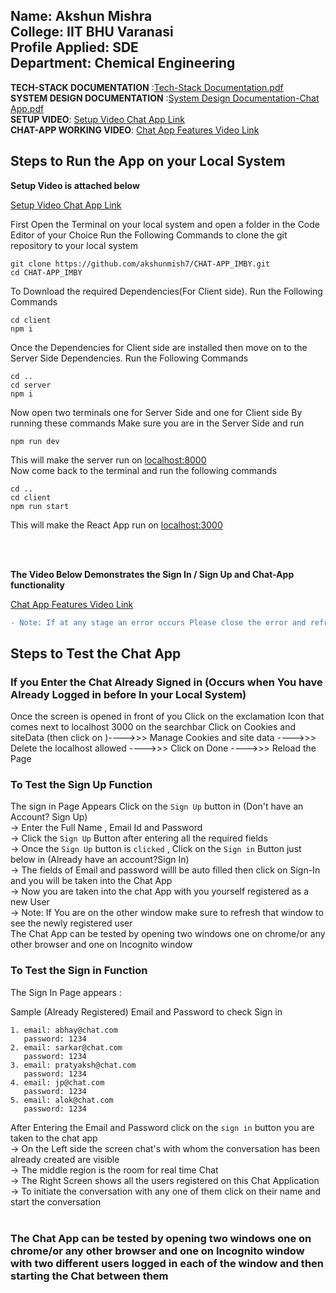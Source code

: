 ## Name: Akshun Mishra<br> College: IIT BHU Varanasi <br> Profile Applied: SDE <br> Department: Chemical Engineering
**TECH-STACK DOCUMENTATION** :[Tech-Stack Documentation.pdf](https://github.com/akshunmish7/CHAT-APP_IMBY/files/13060278/Tech-Stack.Chat-App.pdf) <br>
**SYSTEM DESIGN DOCUMENTATION** :[System Design Documentation-Chat App.pdf](https://github.com/akshunmish7/CHAT-APP_IMBY/files/13060297/System.Design.Documentation-Chat.App.pdf)<br>
**SETUP VIDEO**: [Setup Video Chat App Link](https://drive.google.com/file/d/1e5YZn-vSaJktihn9NLU7tW9NscaTh4oT/view?usp=sharing)<br>
**CHAT-APP WORKING VIDEO**: [Chat App Features Video Link](https://drive.google.com/file/d/1J6w9sqFg3ErwWzAyEf9DbLLeHauYbvPj/view?usp=sharing)<br>

## Steps to Run the App on your Local System 

**Setup Video is attached below** <br>

[Setup Video Chat App Link](https://drive.google.com/file/d/1e5YZn-vSaJktihn9NLU7tW9NscaTh4oT/view?usp=sharing)


First Open the Terminal on your local system and open a folder in the Code Editor of your Choice 
Run the Following Commands to clone the git repository to your local system
```
git clone https://github.com/akshunmish7/CHAT-APP_IMBY.git
cd CHAT-APP_IMBY
```
To Download the required Dependencies(For Client side). Run the Following Commands 
```
cd client
npm i
```
Once the Dependencies for Client side are installed then move on to the Server Side Dependencies. Run the Following Commands
```
cd ..
cd server
npm i
```

Now open two terminals one for Server Side and one for Client side By running these commands
Make sure you are in the Server Side and run
```
npm run dev
```
This will make the server run on [localhost:8000](http://localhost:8000/)<br>
Now come back to the terminal and run the following commands
```
cd ..
cd client
npm run start
```

This will make the React App run on [localhost:3000](http://localhost:3000/)<br>

<br>
<br>

**The Video Below Demonstrates the Sign In / Sign Up and Chat-App functionality** <br>

[Chat App Features Video Link](https://drive.google.com/file/d/1J6w9sqFg3ErwWzAyEf9DbLLeHauYbvPj/view?usp=sharing)

```diff
- Note: If at any stage an error occurs Please close the error and refresh the page to continue with the testing process
```


## Steps to Test the Chat App
### If you Enter the Chat Already Signed in (Occurs when You have Already Logged in before In your Local System)

Once the screen is opened in front of you Click on the exclamation Icon that comes next to localhost 3000 on the searchbar 
Click on Cookies and siteData (then click on )---->>> Manage Cookies and site data ---->>> Delete the localhost allowed ---->>> Click on Done ---->>> Reload the Page

### To Test the Sign Up Function
The sign in Page Appears Click on the `Sign Up` button in (Don't have an Account? Sign Up) 
<br>
-> Enter the Full Name , Email Id and Password <br>
-> Click the `Sign Up` Button after entering all the required fields <br>
-> Once the `Sign Up` button is `clicked` , Click on the `Sign in` Button just below in (Already have an account?Sign In)<br>
-> The fields of Email and password willl be auto filled then click on Sign-In and you will be taken into the Chat App<br>
-> Now you are taken into the chat App with you yourself registered as a new User <br>
-> Note: If You are on the other window make sure to refresh that window to see the newly registered user
<br>
The Chat App can be tested by opening two windows one on chrome/or any other browser and one on Incognito window


### To Test the Sign in Function
The Sign In Page appears :

Sample (Already Registered) Email and Password to check Sign in 
```
1. email: abhay@chat.com
   password: 1234
2. email: sarkar@chat.com
   password: 1234
3. email: pratyaksh@chat.com
   password: 1234
4. email: jp@chat.com
   password: 1234
5. email: alok@chat.com
   password: 1234
```
After Entering the Email and Password click on the `sign in` button you are taken to the chat app
<br>
-> On the Left side the screen chat's with whom the conversation has been already created are visible <br>
-> The middle region is the room for real time Chat <br>
-> The Right Screen shows all the users registered on this Chat Application<br>
-> To initiate the conversation with any one of them click on their name and start the conversation<br>
<br>

### The Chat App can be tested by opening two windows one on chrome/or any other browser and one on Incognito window with two different users logged in each of the window and then starting the Chat between them <br>
